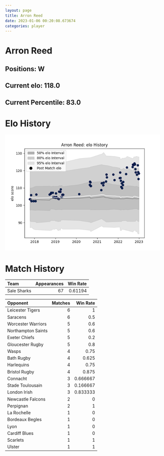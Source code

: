 ```yaml
---  
layout: page  
title: Arron Reed  
date: 2023-01-06 00:20:08.673674  
categories: player  
---
```

# Arron Reed

## Positions: W

## Current elo: 118.0

## Current Percentile: 83.0

# Elo History


![elo history](history_ArronReed.png)
# Match History


| Team        |   Appearances |   Win Rate |
|:------------|--------------:|-----------:|
| Sale Sharks |            67 |    0.61194 |

| Opponent           |   Matches |   Win Rate |
|:-------------------|----------:|-----------:|
| Leicester Tigers   |         6 |   1        |
| Saracens           |         6 |   0.5      |
| Worcester Warriors |         5 |   0.6      |
| Northampton Saints |         5 |   0.6      |
| Exeter Chiefs      |         5 |   0.2      |
| Gloucester Rugby   |         5 |   0.8      |
| Wasps              |         4 |   0.75     |
| Bath Rugby         |         4 |   0.625    |
| Harlequins         |         4 |   0.75     |
| Bristol Rugby      |         4 |   0.875    |
| Connacht           |         3 |   0.666667 |
| Stade Toulousain   |         3 |   0.166667 |
| London Irish       |         3 |   0.833333 |
| Newcastle Falcons  |         2 |   0        |
| Perpignan          |         2 |   1        |
| La Rochelle        |         1 |   0        |
| Bordeaux Begles    |         1 |   0        |
| Lyon               |         1 |   0        |
| Cardiff Blues      |         1 |   0        |
| Scarlets           |         1 |   1        |
| Ulster             |         1 |   1        |